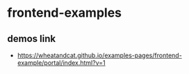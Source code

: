 # frontend-examples


## demos link

 * https://wheatandcat.github.io/examples-pages/frontend-example/portal/index.html?v=1

